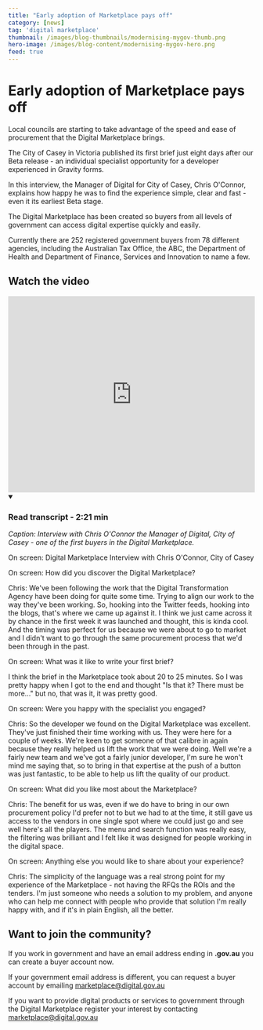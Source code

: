 ```yaml
---
title: "Early adoption of Marketplace pays off"
category: [news]
tag: 'digital marketplace'
thumbnail: /images/blog-thumbnails/modernising-mygov-thumb.png
hero-image: /images/blog-content/modernising-mygov-hero.png
feed: true
---
```


# Early adoption of Marketplace pays off

Local councils are starting to take advantage of the speed and ease of procurement that the Digital Marketplace brings.
 
The City of Casey in Victoria published its first brief just eight days after our Beta release - an individual specialist opportunity for a developer experienced in Gravity forms. 
 
In this interview, the Manager of Digital for City of Casey, Chris O'Connor, explains how happy he was to find the experience simple, clear and fast - even it its earliest Beta stage.
 
The Digital Marketplace has been created so buyers from all levels of government can access digital expertise quickly and easily. 
 
Currently there are 252 registered government buyers from 78 different agencies, including the Australian Tax Office, the ABC, the Department of Health and Department of Finance, Services and Innovation to name a few.

## Watch the video

<div class="youtube-embed">
  <iframe width="100%" height="400" src="https://youtu.be/c-KQqtmgm-I" frameborder="0" allowfullscreen></iframe>
  
  <details open data-label="content-accordion-1-example" aria-expanded="false">
    <summary><h3>Read transcript - 2:21 min</h3></summary>
    <div class="accordion-panel" markdown="1">
    
*Caption: Interview with Chris O'Connor the Manager of Digital, City of Casey - one of the first buyers in the Digital Marketplace.*

On screen: Digital Marketplace Interview with Chris O'Connor, City of Casey

On screen: How did you discover the Digital Marketplace?

Chris: We've been following the work that the Digital Transformation Agency have been doing for quite some time. Trying to align our work to the way they've been working. So, hooking into the Twitter feeds, hooking into the blogs, that's where we came up against it. I think we just came across it by chance in the first week it was launched and thought, this is kinda cool. And the timing was perfect for us because we were about to go to market and I didn't want to go through the same procurement process that we'd been through in the past.

On screen: What was it like to write your first brief?

I think the brief in the Marketplace took about 20 to 25 minutes. So I was pretty happy when I got to the end and thought "Is that it? There must be more..." but no, that was it, it was pretty good.

On screen: Were you happy with the specialist you engaged?

Chris: So the developer we found on the Digital Marketplace was excellent. They've just finished their time working with us. They were here for a couple of weeks. We're keen to get someone of that calibre in again because they really helped us lift the work that we were doing. Well we're a fairly new team and we've got a fairly junior developer, I'm sure he won't mind me saying that, so to bring in that expertise at the push of a button was just fantastic, to be able to help us lift the quality of our product.

On screen: What did you like most about the Marketplace?

Chris: The benefit for us was, even if we do have to bring in our own procurement policy I'd prefer not to but we had to at the time, it still gave us access to the vendors in one single spot where we could just go and see well here's all the players. The menu and search function was really easy, the filtering was brilliant and I felt like it was designed for people working in the digital space.

On screen: Anything else you would like to share about your experience?

Chris: The simplicity of the language was a real strong point for my experience of the Marketplace - not having the RFQs the ROIs and the tenders. I'm just someone who needs a solution to my problem, and anyone who can help me connect with people who provide that solution I'm really happy with, and if it's in plain English, all the better.

</div>
  </details>
</div>

## Want to join the community? 

If you work in government and have an email address ending in **.gov.au** you can create a buyer account now. 

If your government email address is different, you can request a buyer account by emailing marketplace@digital.gov.au

If you want to provide digital products or services to government through the Digital Marketplace register your interest by contacting marketplace@digital.gov.au
